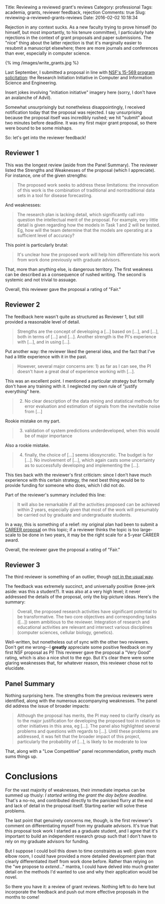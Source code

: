 Title: Reviewing a reviewed grant's reviews
Category: professional
Tags: academia, grants, reviewer feedback, rejection
Comments: true
Slug: reviewing-a-reviewed-grants-reviews
Date: 2016-02-02 10:18:34

Rejection in any context sucks. As a new faculty trying to prove himself (to himself, but most importantly, to his tenure committee), I particularly hate rejections in the context of grant proposals and paper submissions. The "nice" thing about the latter rejection is that it's marginally easier to resubmit a manuscript elsewhere; there are more journals and conferences than ever, especially in computer science.

{% img /images/write_grants.jpg %}

Last September, I submitted a proposal in line with [NSF's 15-569 program solicitation](http://www.nsf.gov/pubs/2015/nsf15569/nsf15569.htm): the Research Initiation Initiative in Computer and Information Science and Engineering.

Insert jokes involving "initiation initiative" imagery here (sorry, I don't have an avalanche of Advil).

Somewhat unsurprisingly but nonetheless disappointingly, I received notification today that the proposal was rejected. I say unsurprising because the proposal itself was incredibly rushed; we hit "submit" about two minutes before deadline. It was my first major grant proposal, so there were bound to be some mishaps.

So: let's get into the reviewer feedback!

## Reviewer 1

This was the longest review (aside from the Panel Summary). The reviewer listed the Strengths and Weaknesses of the proposal (which I appreciate). For instance, one of the given strengths:

> The proposed work seeks to address these limitations: the innovation of this work is the combination of traditional and nontraditional data sets in a tool for disease forecasting.

And weaknesses:

> The research plan is lacking detail, which significantly call into question the intellectual merit of the proposal. For example, very little detail is given regarding how the models in Task 1 and 2 will be tested. Eg, how will the team determine that the models are operating at a sufficient level of accuracy?

This point is particularly brutal:

 > It's unclear how the proposed work will help him differentiate his work from work done previously with graduate advisors.

That, more than anything else, is dangerous territory. The first weakness can be described as a consequence of rushed writing. The second is systemic and not trivial to assuage.

Overall, this reviewer gave the proposal a rating of "Fair."

## Reviewer 2

The feedback here wasn't quite as structured as Reviewer 1, but still provided a reasonable level of detail.

> Strengths are the concept of developing a [...] based on [...], and [...], both in terms of [...] and [...]. Another strength is the PI's experience with [...], and in using [...].

Put another way: the reviewer liked the general idea, and the fact that I've had a little experience with it in the past.

> However, several major concerns are: 1) as far as I can see, the PI doesn't have a great deal of experience working with [...].

This was an excellent point. I mentioned a particular strategy but formally don't have any training with it. I neglected my own rule of "justify everything" here.

> 2) No clear description of the data mining and statistical methods for error evaluation and estimation of signals from the inevitable noise from [...]

Rookie mistake on my part.

> 3) validation of system predictions underdeveloped, when this would be of major importance

Also a rookie mistake.

> 4) finally, the choice of [...] seems idiosyncratic. The budget is for [...]. No involvement of [...], which again casts some uncertainty as to successfully developing and implementing the [...]. 

This ties back with the reviewer's first criticism: since I don't have much experience with this certain strategy, the next best thing would be to provide funding for someone who does, which I did not do.

Part of the reviewer's summary included this line:

> It will also be remarkable if all the activities proposed can be achieved within 2 years, especially given that most of the work will presumably be carried out by graduate and undergraduate students.

In a way, this is something of a relief: my original plan had been to submit a [CAREER proposal](http://www.nsf.gov/pubs/2015/nsf15555/nsf15555.htm) on this topic; if a reviewer thinks the topic is too large-scale to be done in two years, it may be the right scale for a 5-year CAREER award.

Overall, the reviewer gave the proposal a rating of "Fair."

## Reviewer 3

The third reviewer is something of an outlier, though [not in the usual way](https://www.youtube.com/watch?v=-VRBWLpYCPY).

The feedback was extremely succinct, and universally positive (knee-jerk aside: was this a student?). It was also at a very high level; it never addressed the details of the proposal, only the big-picture ideas. Here's the summary:

> Overall, the proposed research activities have significant potential to be transformative. The two core objectives and corresponding tasks ([...]) seem ambitious to the reviewer. Integration of research and educational activities are relevant and intersect various disciplines (computer sciences, cellular biology, genetics).

Well-written, but nonetheless out of sync with the other two reviewers. Don't get me wrong--I **greatly** appreciate some positive feedback on my first NSF proposal as PI! This reviewer gave the proposal a "Very Good" rating, which is also a nice shot to the ego. But it's clear there were some glaring weaknesses that, for whatever reason, this reviewer chose not to elucidate.

## Panel Summary

Nothing surprising here. The strengths from the previous reviewers were identified, along with the numerous accompanying weaknesses. The panel did address the issue of broader impacts:

> Although the proposal has merits, the PI may need to clarify clearly as to the major justification for developing the proposed tool in relation to other initiatives in this area, eg [...]. The panel also highlighted several problems and questions with regards to [...]. Until these problems are addressed, it was felt that the broader impact of this project, particularly the probability of [...], is likely to be moderate to low

That, along with a "Low Competitive" panel recommendation, pretty much sums things up.

# Conclusions

For the vast majority of weaknesses, their immediate impetus can be summed up thusly: *I started writing the grant the day before deadline.* That's a no-no, and contributed directly to the panicked flurry at the end and lack of detail in the proposal itself. Starting earlier will solve these problems.

The last point that genuinely concerns me, though, is the first reviewer's comment on differentiating myself from my graduate advisors. It's true that this proposal took work I started as a graduate student, and I agree that it's important to build an independent research group such that I don't have to rely on my graduate advisors for funding.

But I suppose I could boil this down to time constraints as well: given more elbow room, I could have provided a more detailed development plan that clearly differentiated itself from work done before. Rather than relying on the "we propose to *extend*..." mantra, I could have delved into much greater detail on the methods I'd wanted to use and why their application would be novel.

So there you have it: a review of grant reviews. Nothing left to do here but incorporate the feedback and push out more effective proposals in the months to come!
